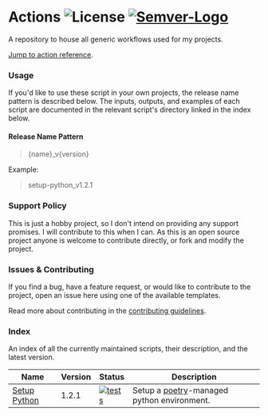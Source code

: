 # Actions ![License] [![Semver-Logo]][Semver]
A repository to house all generic workflows used for my projects.

[Jump to action reference](#index).

### Usage
If you'd like to use these script in your own projects, the release name pattern is described below.
The inputs, outputs, and examples of each script are documented in the relevant script's directory
linked in the index below.

#### Release Name Pattern
> {name}_v{version}

Example:
> setup-python_v1.2.1


### Support Policy
This is just a hobby project, so I don't intend on providing any support promises.
I will contribute to this when I can. As this is an open source project
anyone is welcome to contribute directly, or fork and modify the project.


### Issues & Contributing
If you find a bug, have a feature request, or would like to contribute to the project,
open an issue here using one of the available templates.

Read more about contributing in the [contributing guidelines](.github/contributing.md).


### Index
An index of all the currently maintained scripts, their description, and the latest version.

| Name                           | Version | Status                        | Description                                          |
|--------------------------------|---------|-------------------------------|------------------------------------------------------|
| [Setup Python](./setup-python) | 1.2.1   | [![tests][sp_badge]][sp_link] | Setup a [poetry][Poetry]-managed python environment. |


[License]: https://shields.io/github/license/HassanAbouelela/actions
[Semver-Logo]: https://img.shields.io/badge/versioning-semver-informational
[Semver]: https://semver.org/
[Poetry]: https://python-poetry.org/

[sp_badge]: https://img.shields.io/github/workflow/status/HassanAbouelela/actions/Test%20Setup-Python/main?label=Tests
[sp_link]: https://github.com/HassanAbouelela/actions/actions/workflows/test_setup_python.yaml?query=branch%3Amain
